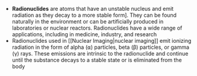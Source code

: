 - **Radionuclides** are atoms that have an unstable nucleus and emit radiation as they decay to a more stable form]. They can be found naturally in the environment or can be artificially produced in laboratories or nuclear reactors. Radionuclides have a wide range of applications, including in medicine, industry, and research
- Radionuclides used in [[Nuclear Imaging|nuclear imaging]] emit ionizing radiation in the form of alpha (⍺) particles, beta (β) particles, or gamma (γ) rays. These emissions are intrinsic to the radionuclide and continue until the substance decays to a stable state or is eliminated from the body